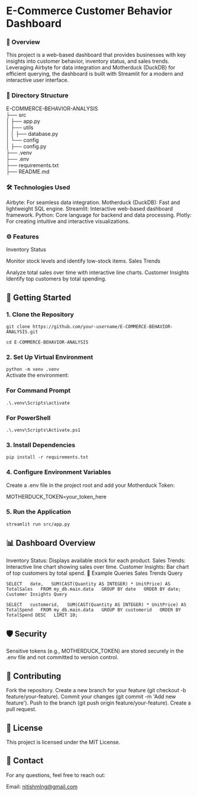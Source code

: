 # E-Commerce Customer Behavior Dashboard
### 🚀 Overview
This project is a web-based dashboard that provides businesses with key insights into customer behavior, inventory status, and sales trends. Leveraging Airbyte for data integration and Motherduck (DuckDB) for efficient querying, the dashboard is built with Streamlit for a modern and interactive user interface.

### 📂 Directory Structure

E-COMMERCE-BEHAVIOR-ANALYSIS  
├── src  
│   ├── app.py                 
│   ├── utils  
│   │   ├── database.py        
│   └── config  
│       ├── config.py             
├── .venv                        
├── .env                        
├── requirements.txt             
├── README.md                  


### 🛠️ Technologies Used
Airbyte: For seamless data integration.
Motherduck (DuckDB): Fast and lightweight SQL engine.
Streamlit: Interactive web-based dashboard framework.
Python: Core language for backend and data processing.
Plotly: For creating intuitive and interactive visualizations.

### ⚙️ Features
Inventory Status

Monitor stock levels and identify low-stock items.
Sales Trends

Analyze total sales over time with interactive line charts.
Customer Insights
Identify top customers by total spending.

## 🚀 Getting Started
### 1. Clone the Repository

`git clone https://github.com/your-username/E-COMMERCE-BEHAVIOR-ANALYSIS.git`  

`cd E-COMMERCE-BEHAVIOR-ANALYSIS`

### 2. Set Up Virtual Environment

`python -m venv .venv`  
Activate the environment:


### For Command Prompt  
`.\.venv\Scripts\activate`  

### For PowerShell  
`.\.venv\Scripts\Activate.ps1`  

### 3. Install Dependencies

`pip install -r requirements.txt`

### 4. Configure Environment Variables
Create a .env file in the project root and add your Motherduck Token:

MOTHERDUCK_TOKEN=your_token_here  

### 5. Run the Application

`streamlit run src/app.py`

## 📊 Dashboard Overview

Inventory Status: Displays available stock for each product.
Sales Trends: Interactive line chart showing sales over time.
Customer Insights: Bar chart of top customers by total spend.
📝 Example Queries
Sales Trends Query


`SELECT  
    date,  
    SUM(CAST(Quantity AS INTEGER) * UnitPrice) AS TotalSales  
FROM my_db.main.data  
GROUP BY date  
ORDER BY date;  
Customer Insights Query`

`SELECT  
    customerid,  
    SUM(CAST(Quantity AS INTEGER) * UnitPrice) AS TotalSpend  
FROM my_db.main.data  
GROUP BY customerid  
ORDER BY TotalSpend DESC  
LIMIT 10;`

## 🛡️ Security
Sensitive tokens (e.g., MOTHERDUCK_TOKEN) are stored securely in the .env file and not committed to version control.

## 🙌 Contributing
Fork the repository.
Create a new branch for your feature (git checkout -b feature/your-feature).
Commit your changes (git commit -m 'Add new feature').
Push to the branch (git push origin feature/your-feature).
Create a pull request.

## 📄 License
This project is licensed under the MIT License.

## 💬 Contact
For any questions, feel free to reach out:

Email: nitishmlng@gmail.com